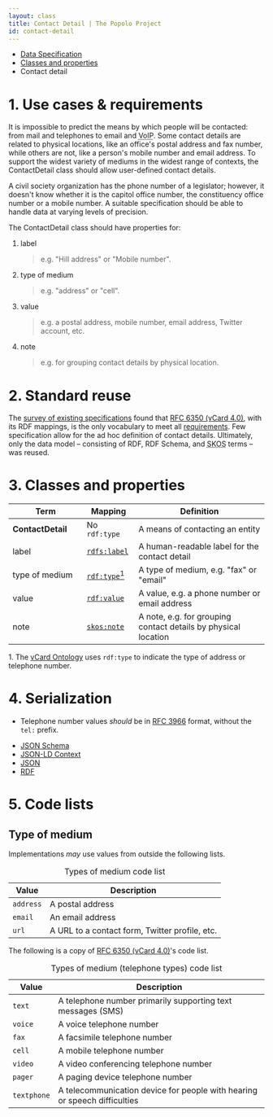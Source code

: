```yaml
---
layout: class
title: Contact Detail | The Popolo Project
id: contact-detail
---
```


<ul class="breadcrumb">
  <li><a href="/specs/">Data Specification</a></li>
  <li><a href="/specs/#classes-and-properties">Classes and properties</a></li>
  <li class="active">Contact detail</li>
</ul>

<h1 id="use-cases-and-requirements">1. Use cases &amp; requirements</h1>

It is impossible to predict the means by which people will be contacted: from mail and telephones to email and <abbr title="Voice over Internet Protocol">VoIP</abbr>. Some contact details are related to physical locations, like an office's postal address and fax number, while others are not, like a person's mobile number and email address. To support the widest variety of mediums in the widest range of contexts, the ContactDetail class should allow user-defined contact details.

<div class="well well-sm well-example">
  <p>A civil society organization has the phone number of a legislator; however, it doesn't know whether it is the capitol office number, the constituency office number or a mobile number. A suitable specification should be able to handle data at varying levels of precision.</p>
</div>

The ContactDetail class should have properties for:

1. label

    >e.g. "Hill address" or "Mobile number".

1. type of medium

    >e.g. "address" or "cell".

1. value

    >e.g. a postal address, mobile number, email address, Twitter account, etc.

1. note

    >e.g. for grouping contact details by physical location.

<h1 id="standard-reuse">2. Standard reuse</h1>

The [survey of existing specifications](/appendices/survey.html) found that [RFC 6350 (vCard 4.0)](http://tools.ietf.org/html/rfc6350), with its RDF mappings, is the only vocabulary to meet all [requirements](#use-cases-and-requirements). Few specification allow for the ad hoc definition of contact details. Ultimately, only the data model – consisting of RDF, RDF Schema, and <abbr title="Simple Knowledge Organization System">SKOS</abbr> terms – was reused.

<h1 id="classes-and-properties">3. Classes and properties</h1>

<table>
  <thead>
    <tr>
      <th width="130">Term</th>
      <th>Mapping</th>
      <th>Definition</th>
    </tr>
  </thead>
  <tbody>
    <tr>
      <td><strong>ContactDetail</strong></td>
      <td>No <code>rdf:type</code></td>
      <td>A means of contacting an entity</td>
    </tr>
    <tr id="rdfs:label">
      <td>label</td>
      <td><code><a href="http://www.w3.org/TR/rdf-schema/#ch_label" title="http://www.w3.org/2000/01/rdf-schema#label">rdfs:label</a></code></td>
      <td>A human-readable label for the contact detail</td>
    </tr>
    <tr id="rdf:type">
      <td>type of medium</td>
      <td><code><a href="http://www.w3.org/TR/rdf-schema/#ch_type" title="http://www.w3.org/1999/02/22-rdf-syntax-ns#type">rdf:type</a></code><a href="#note1"><sup>1</sup></a></td>
      <td>A type of medium, e.g. "fax" or "email"</td>
    </tr>
    <tr id="rdf:value">
      <td>value</td>
      <td><code><a href="http://www.w3.org/TR/rdf-schema/#ch_value" title="http://www.w3.org/1999/02/22-rdf-syntax-ns#value">rdf:value</a></code></td>
      <td>A value, e.g. a phone number or email address</td>
    </tr>
    <tr id="skos:note">
      <td>note</td>
      <td><code><a href="http://www.w3.org/TR/skos-reference/#notes" title="http://www.w3.org/2004/02/skos/core#note">skos:note</a></code></td>
      <td>A note, e.g. for grouping contact details by physical location</td>
    </tr>
  </tbody>
</table>

<p class="note" id="note1">1. The <a href="http://www.w3.org/TR/vcard-rdf/#Code_Sets">vCard Ontology</a> uses <code>rdf:type</code> to indicate the type of address or telephone number.</p>

<h1 id="serialization">4. Serialization</h1>

* Telephone number values <em class="rfc2119">should</em> be in [RFC 3966](http://tools.ietf.org/html/rfc3966) format, without the `tel:` prefix.

<ul class="nav nav-tabs no-js">
  <li><a href="#contact-detail-schema">JSON Schema</a></li>
  <li><a href="#contact-detail-context">JSON-LD Context</a></li>
  <li class="active"><a href="#contact-detail-json">JSON</a></li>
  <li><a href="#contact-detail-rdf">RDF</a></li>
</ul>

<div class="tab-content no-js">
  <div class="tab-pane" id="contact-detail-schema" data-url="/schemas/contact_detail.json"></div>
  <div class="tab-pane" id="contact-detail-context" data-url="/contexts/contact_detail.jsonld"></div>
  <div class="tab-pane active" id="contact-detail-json" data-url="/examples/contact_detail.json"></div>
  <div class="tab-pane" id="contact-detail-rdf" data-url="/examples/contact_detail.ttl"></div>
</div>

<h1 id="code-lists">5. Code lists</h1>

## Type of medium

Implementations <em class="rfc2119">may</em> use values from outside the following lists.

<table id="medium-types">
  <caption>Types of medium code list</caption>
  <thead>
    <tr>
      <th>Value</th>
      <th>Description</th>
    </tr>
  </thead>
  <tbody>
    <tr>
      <td><code>address</code></td>
      <td>A postal address</td>
    </tr>
    <tr>
      <td><code>email</code></td>
      <td>An email address</td>
    </tr>
    <tr>
      <td><code>url</code></td>
      <td>A URL to a contact form, Twitter profile, etc.</td>
    </tr>
  </tbody>
</table>

The following is a copy of [RFC 6350 (vCard 4.0)](http://tools.ietf.org/html/rfc6350#section-6.4.1)'s code list.

<table id="telephone-types">
  <caption>Types of medium (telephone types) code list</caption>
  <thead>
    <tr>
      <th>Value</th>
      <th>Description</th>
    </tr>
  </thead>
  <tbody>
    <tr>
      <td><code>text</code></td>
      <td>A telephone number primarily supporting text messages (SMS)</td>
    </tr>
    <tr>
      <td><code>voice</code></td>
      <td>A voice telephone number</td>
    </tr>
    <tr>
      <td><code>fax</code></td>
      <td>A facsimile telephone number</td>
    </tr>
    <tr>
      <td><code>cell</code></td>
      <td>A mobile telephone number</td>
    </tr>
    <tr>
      <td><code>video</code></td>
      <td>A video conferencing telephone number</td>
    </tr>
    <tr>
      <td><code>pager</code></td>
      <td>A paging device telephone number</td>
    </tr>
    <tr>
      <td><code>textphone</code></td>
      <td>A telecommunication device for people with hearing or speech difficulties</td>
    </tr>
  </tbody>
</table>
